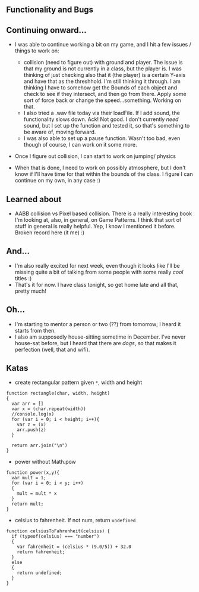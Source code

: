 ## Functionality and Bugs

## Continuing onward...

- I was able to continue working a bit on my game, and I hit a few issues / things to work on:

  - collision (need to figure out) with ground and player. The issue is that my ground is not 
    currently in a class, but the player is. I was thinking of just checking also that it (the player) is 
    a certain Y-axis and have that as the threshhold. I'm still thinking it through. I am thinking 
    I have to somehow get the Bounds of each object and check to see if they intersect, and then go from there.
    Apply some sort of force back or change the speed...something. Working on that.
  - I also tried a .wav file today via their loadFile. If I add sound, the functionality slows down. Ack!
    Not good. I don't currently *need* sound, but I set up the function and tested it, so that's something
    to be aware of, moving forward.
  - I was also able to set up a pause function. Wasn't too bad, even though of course, I can work on it some
    more. 
  
- Once I figure out collision, I can start to work on jumping/ physics 

- When that is done, I need to work on possibly atmosphere, but I don't know if I'll have time for that
  within the bounds of the class. I figure I can continue on my own, in any case :)
  
## Learned about

- AABB collision vs Pixel based collision. 
  There is a really interesting book I'm looking at, also, in general, on Game Patterns. 
  I think that sort of stuff in general is really helpful. Yep, I know I mentioned it before.
  Broken record here (it me) :)
  
## And...

- I'm also really excited for next week, even though it looks like I'll be missing quite a bit
  of talking from some people with some really *cool* titles :) 
- That's it for now. I have class tonight, so get home late and all that, pretty much!

## Oh...

- I'm starting to mentor a person or two (??) from tomorrow; I heard it starts from then.
- I also am supposedly house-sitting sometime in December. I've never house-sat before, but I heard
  that there are *dogs*, so that makes it perfection (well, that and wifi). 
  
## Katas

- create rectangular pattern given ```*```, width and height

```
function rectangle(char, width, height)
{
  var arr = []
  var x = (char.repeat(width))
  //console.log(x)
  for (var i = 0; i < height; i++){
    var z = (x)
    arr.push(z)
  }
 
  return arr.join("\n")
}
```

- power without Math.pow

```
function power(x,y){
  var mult = 1;
  for (var i = 0; i < y; i++)
  {
    mult = mult * x
  }
  return mult;
}
```

- celsius to fahrenheit. If not num, return ```undefined```


```
function celsiusToFahrenheit(celsius) {
  if (typeof(celsius) === "number")
  {
    var fahrenheit = (celsius * (9.0/5)) + 32.0
    return fahrenheit;
  }
  else
  {
    return undefined;
  }
}
```

